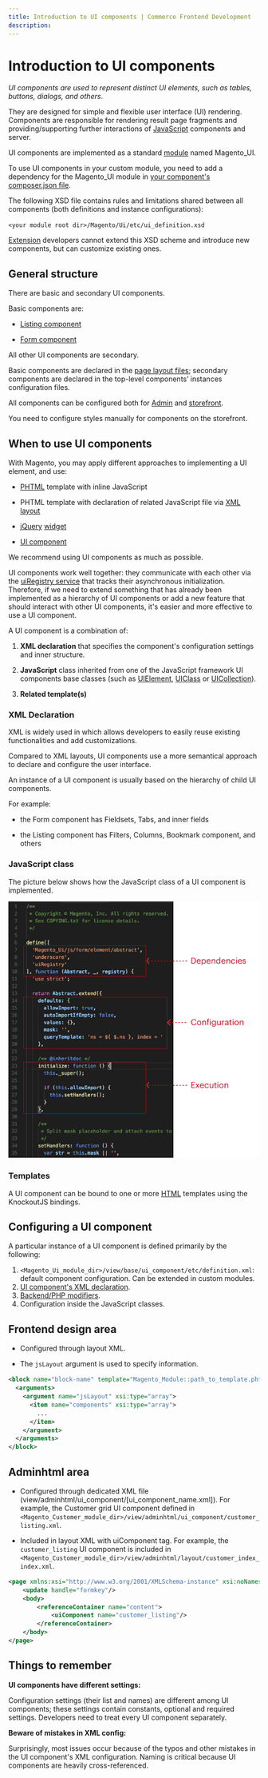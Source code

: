 ```yaml
---
title: Introduction to UI components | Commerce Frontend Development
description:
---
```


# Introduction to UI components

*UI components are used to represent distinct UI elements, such as tables, buttons, dialogs, and others*.

They are designed for simple and flexible user interface (UI) rendering. Components are responsible for rendering result page fragments and providing/supporting further interactions of [JavaScript](https://glossary.magento.com/javascript) components and server.

UI components are implemented as a standard [module](https://glossary.magento.com/module) named Magento_UI.

To use UI components in your custom module, you need to add a dependency for the Magento_UI module in [your component's composer.json file](https://developer.adobe.com/commerce/php/development/build/composer-integration/).

The following XSD file contains rules and limitations shared between all components (both definitions and instance configurations):

`<your module root dir>/Magento/Ui/etc/ui_definition.xsd`

[Extension](https://glossary.magento.com/extension) developers cannot extend this XSD scheme and introduce new components, but can customize existing ones.

## General structure

There are basic and secondary UI components.

Basic components are:

*  [Listing component](listing-grid.html)

*  [Form component](form.html)

All other UI components are secondary.

Basic components are declared in the [page layout files](../guide/layouts/types.md#page-layout); secondary components are declared in the top-level components’ instances configuration files.

All components can be configured both for [Admin](https://glossary.magento.com/admin) and [storefront](https://glossary.magento.com/storefront).

<InlineAlert variant="info" slots="text" />

You need to configure styles manually for components on the storefront.

## When to use UI components

With Magento, you may apply different approaches to implementing a UI element, and use:

*  [PHTML](https://glossary.magento.com/phtml) template with inline JavaScript

*  PHTML template with declaration of related JavaScript file via [XML](https://glossary.magento.com/xml) [layout](https://glossary.magento.com/layout)

*  [jQuery](https://glossary.magento.com/jquery) [widget](https://glossary.magento.com/widget)

*  [UI component](https://glossary.magento.com/ui-component)

We recommend using UI components as much as possible.

UI components work well together: they communicate with each other via the [uiRegistry service](concepts/registry.md#debug_registry) that tracks their asynchronous initialization. Therefore, if we need to extend something that has already been implemented as a hierarchy of UI components or add a new feature that should interact with other UI components, it's easier and more effective to use a UI component.

A UI component is a combination of:

1. **XML declaration** that specifies the component's configuration settings and inner structure.

1. **JavaScript** class inherited from one of the JavaScript framework UI components base classes (such as [UIElement](concepts/element.md), [UIClass](concepts/class.md) or [UICollection](concepts/collection.md)).

1. **Related template(s)**

### XML Declaration

XML is widely used in which allows developers to easily reuse existing functionalities and add customizations.

Compared to XML layouts, UI components use a more semantical approach to declare and configure the user interface.

An instance of a UI component is usually based on the hierarchy of child UI components.

For example:

*  the Form component has Fieldsets, Tabs, and inner fields

*  the Listing component has Filters, Columns, Bookmark component, and others

### JavaScript class

The picture below shows how the JavaScript class of a UI component is implemented.

![JavaScript class implementation of a UI component](../_images/ui-components/ui_comp_js_class.png)

### Templates

A UI component can be bound to one or more [HTML](https://glossary.magento.com/html) templates using the KnockoutJS bindings.

## Configuring a UI component

A particular instance of a UI component is defined primarily by the following:

1. `<Magento_Ui_module_dir>/view/base/ui_component/etc/definition.xml`: default component configuration. Can be extended in custom modules.
1. [UI component's XML declaration](concepts/xml-declaration.md).
1. [Backend/PHP modifiers](concepts/modifier.md).
1. Configuration inside the JavaScript classes.

## Frontend design area

*  Configured through layout XML.

*  The `jsLayout` argument is used to specify information.

```xml
<block name="block-name" template="Magento_Module::path_to_template.phtml">
  <arguments>
    <argument name="jsLayout" xsi:type="array">
      <item name="components" xsi:type="array">
        ...
      </item>
    </argument>
  </arguments>
</block>
```

## Adminhtml area

*  Configured through dedicated XML file (view/adminhtml/ui_component/[ui_component_name.xml]). For example, the Customer grid UI component defined in `<Magento_Customer_module_dir>/view/adminhtml/ui_component/customer_listing.xml`.

*  Included in layout XML with uiComponent tag. For example, the `customer_listing` UI component is included in `<Magento_Customer_module_dir>/view/adminhtml/layout/customer_index_index.xml`.

  ```xml
  <page xmlns:xsi="http://www.w3.org/2001/XMLSchema-instance" xsi:noNamespaceSchemaLocation="urn:magento:framework:View/Layout/etc/page_configuration.xsd">
      <update handle="formkey"/>
      <body>
          <referenceContainer name="content">
              <uiComponent name="customer_listing"/>
          </referenceContainer>
      </body>
  </page>
  ```

## Things to remember

**UI components have different settings:**

Configuration settings (their list and names) are different among UI components; these settings contain constants, optional and required settings. Developers need to treat every UI component separately.

**Beware of mistakes in XML config:**

Surprisingly, most issues occur because of the typos and other mistakes in the UI component's XML configuration. Naming is critical because UI components are heavily cross-referenced.
